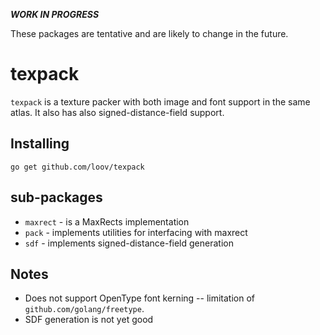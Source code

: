 ***WORK IN PROGRESS***

These packages are tentative and are likely to change in the future.

# texpack

`texpack` is a texture packer with both image and font support in the same atlas.
It also has also signed-distance-field support.

## Installing

```
go get github.com/loov/texpack
```

## sub-packages

* `maxrect` - is a MaxRects implementation
* `pack` - implements utilities for interfacing with maxrect
* `sdf` - implements signed-distance-field generation

## Notes

* Does not support OpenType font kerning -- limitation of `github.com/golang/freetype`.
* SDF generation is not yet good